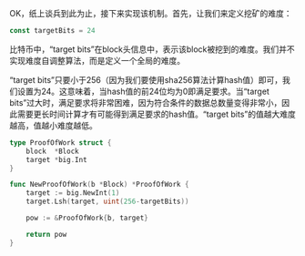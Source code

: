   
OK，纸上谈兵到此为止，接下来实现该机制。首先，让我们来定义挖矿的难度：

```go
const targetBits = 24
```

比特币中，“target bits”在block头信息中，表示该block被挖到的难度。我们并不实现难度自调整算法，而是定义一个全局的难度。

“target bits”只要小于256（因为我们要使用sha256算法计算hash值）即可，我们设置为24。这意味着，当hash值的前24位均为0即满足要求。当“target bits”过大时，满足要求将非常困难，因为符合条件的数据总数量变得非常小，因此需要更长时间计算才有可能得到满足要求的hash值。“target bits”的值越大难度越高，值越小难度越低。

```go
type ProofOfWork struct {
	block  *Block
	target *big.Int
}

func NewProofOfWork(b *Block) *ProofOfWork {
	target := big.NewInt(1)
	target.Lsh(target, uint(256-targetBits))

	pow := &ProofOfWork{b, target}

	return pow
}
```



